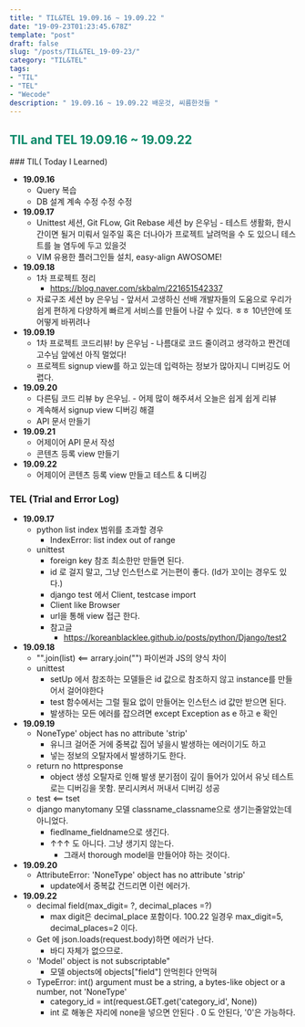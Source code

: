 ```yaml
---
title: " TIL&TEL 19.09.16 ~ 19.09.22 "
date: "19-09-23T01:23:45.678Z"
template: "post"
draft: false
slug: "/posts/TIL&TEL_19-09-23/"
category: "TIL&TEL"
tags:
- "TIL"
- "TEL"
- "Wecode"
description: " 19.09.16 ~ 19.09.22 배운것, 씨름한것들 "
---
```

<h2 style="color:rgb(9, 136, 104)">TIL and TEL 19.09.16 ~ 19.09.22 </h2>
### TIL( Today I Learned)

- **19.09.16**
  - Query 복습 
  - DB 설계 계속 수정 수정 수정 
- **19.09.17**
  - Unittest 세션, Git FLow, Git Rebase 세션 by 은우님 - 테스트 생활화, 한시간이면 될거 미뤄서 일주일 혹은 더나아가 프로젝트 날려먹을 수 도 있으니 테스트를 늘 염두에 두고 있을것
  - VIM 유용한 플러그인들 설치, easy-align AWOSOME! 
- **19.09.18**
  - 1차 프로젝트 정리
    - https://blog.naver.com/skbalm/221651542337
  - 자료구조 세션 by 은우님 - 앞서서 고생하신 선배 개발자들의 도움으로 우리가 쉽게 편하게 다양하게 빠르게 서비스를 만들어 나갈 수 있다. ㅎㅎ 10년안에 또 어떻게 바뀌려나 
- **19.09.19**
  - 1차 프로젝트 코드리뷰! by 은우님 - 나름대로 코드 줄이려고 생각하고 짠건데 고수님 앞에선 아직 멀었다! 
  - 프로젝트 signup view를 하고 있는데 입력하는 정보가 많아지니 디버깅도 어렵다. 
- **19.09.20**
  - 다른팀 코드 리뷰 by 은우님. - 어제 많이 해주셔서 오늘은 쉽게 쉽게 리뷰 
  - 계속해서 signup view 디버깅 해결
  - API 문서 만들기 
- **19.09.21**
  - 어제이어 API 문서 작성 
  - 콘텐츠 등록 view 만들기 
- **19.09.22**
  - 어제이어 콘텐츠 등록 view 만들고 테스트 & 디버깅 

### TEL (Trial and Error Log)

- **19.09.17**
  - python list index 범위를 초과할 경우
    - IndexError: list index out of range
  - unittest
    - foreign key 참조 최소한만 만들면 된다. 
    - id 로 걸지 말고, 그냥 인스턴스로 거는편이 좋다. (Id가 꼬이는 경우도 있다.) 
    - django test 에서 Client, testcase import
    - Client like Browser 
    - url을 통해 view 접근 한다. 
    - 참고글
      - https://koreanblacklee.github.io/posts/python/Django/test2
- **19.09.18**
  - "".join(list) <== arrary.join("") 파이썬과 JS의 양식 차이 
  - unittest 
    - setUp 에서 참조하는 모델들은 id 값으로 참조하지 않고 instance를 만들어서 걸어야한다 
    - test 함수에서는 그럴 필요 없이 만들어논 인스턴스 id 값만 받으면 된다.
    - 발생하는 모든 에러를 잡으려면 except Exception as  e 하고 e 확인 
- **19.09.19**
  - NoneType' object has no attribute 'strip'
    - 유니크 걸어준 거에 중복값 집어 넣을시 발생하는 에러이기도 하고 
    - 넣는 정보의 오탈자에서 발생하기도 한다.  
  - return no httpresponse
    - object 생성 오탈자로 인해 발생 분기점이 깊이 들어가 있어서 유닛 테스트로는 디버깅을 못함. 분리시켜서 꺼내서 디버깅 성공 
  - test <== tset
  - django manytomany 모델 classname_classname으로 생기는줄알았는데 아니었다.
    - fiedlname_fieldname으로 생긴다. 
    - ↑↑↑ 도 아니다. 그냥 생기지 않는다. 
      - 그래서 thorough model을 만들어야 하는 것이다. 
- **19.09.20**
  - AttributeError: 'NoneType' object has no attribute 'strip' 
    - update에서 중복값 건드리면 이런 에러가. 
- **19.09.22**
  - decimal field(max_digit= ?, decimal_places =?)
    - max digit은 decimal_place 포함이다. 100.22 일경우 max_digit=5, decimal_places=2 이다. 
  - Get 에 json.loads(request.body)하면 에러가 난다.
    - 바디 자체가 없으므로.
  - 'Model' object is not subscriptable"
    - 모델 objects에 objects["field"] 안먹힌다 안먹혀
  - TypeError: int() argument must be a string, a bytes-like object or a number, not 'NoneType'
    - category_id = int(request.GET.get('category_id', None)) 
    - int 로 해놓은 자리에 none을 넣으면 안된다 . 0 도 안된다, '0'은 가능하다.